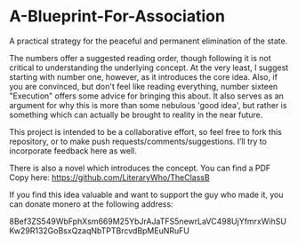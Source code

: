 # A-Blueprint-For-Association
A practical strategy for the peaceful and permanent elimination of the state.

The numbers offer a suggested reading order, though following it is not critical to understanding the underlying concept.  At the very least, I suggest starting with number one, however, as it introduces the core idea.  Also, if you are convinced, but don't feel like reading everything, number sixteen "Execution" offers some advice for bringing this about.  It also serves as an argument for why this is more than some nebulous 'good idea', but rather is something which can actually be brought to reality in the near future.

This project is intended to be a collaborative effort, so feel free to fork this repository, or to make push requests/comments/suggestions.  I’ll try to incorporate feedback here as well.

There is also a novel which introduces the concept.  You can find a PDF Copy here:
https://github.com/LiteraryWho/TheClassB

If you find this idea valuable and want to support the guy who made it, you can donate monero at the following address:

8Bef3ZS549WbFphXsm669M25YbJrAJaTFS5newrLaVC498UjYfmrxWihSUKw29R132GoBsxQzaqNbTPTBrcvdBpMEuNRuFU
